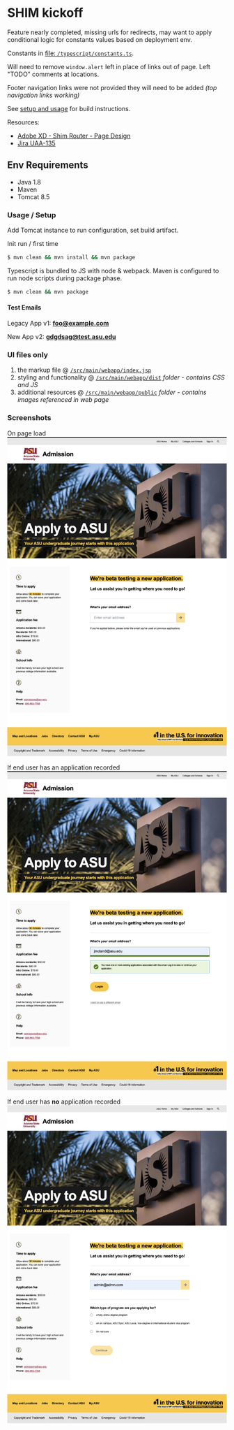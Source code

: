 # SHIM kickoff

Feature nearly completed, missing urls for redirects, may want to apply conditional logic for constants values based on deployment env. 

Constants in [file: `/typescript/constants.ts`](typescript/v1/constants.ts).

Will need to remove `window.alert` left in place of links out of page. Left "TODO" comments at locations.

Footer navigation links were not provided they will need to be added *(top navigation links working)*

See [setup and usage](#usage--setup) for build instructions.

Resources:
- [Adobe XD - Shim Router - Page Design](https://xd.adobe.com/view/71a58c91-d7e1-40b8-a5bf-131d8e57ac58-24f6/screen/2f619123-a712-4f2e-96cf-b220fc9ef18d/)
- [Jira UAA-135](https://asudev.jira.com/browse/UAA-135)

## Env Requirements
- Java 1.8
- Maven 
- Tomcat 8.5

### Usage / Setup

Add Tomcat instance to run configuration, set build artifact.

Init run / first time

```bash 
$ mvn clean && mvn install && mvn package
```

Typescript is bundled to JS with node & webpack. Maven is configured to run node scripts during package phase.

```bash
$ mvn clean && mvn package
```

#### Test Emails

Legacy App v1: **foo@example.com**

New App v2: **gdgdsag@test.asu.edu**

### UI files only

1. the markup file @ [`/src/main/webapp/index.jsp`](./src/main/webapp/index.jsp)
2. styling and functionality @ [`/src/main/webapp/dist`](./src/main/webapp/assets) *folder - contains CSS and JS*
3. additional resources @ [`/src/main/webapp/public`](./src/main/webapp/public) *folder - contains images referenced in web page*


### Screenshots

On page load
![Landing](./Screenshot%201.png)


If end user has an application recorded
![Sign in](./Screenshot%202.png)


If end user has **no** application recorded
![Program selection](./Screenshot%203.png)



